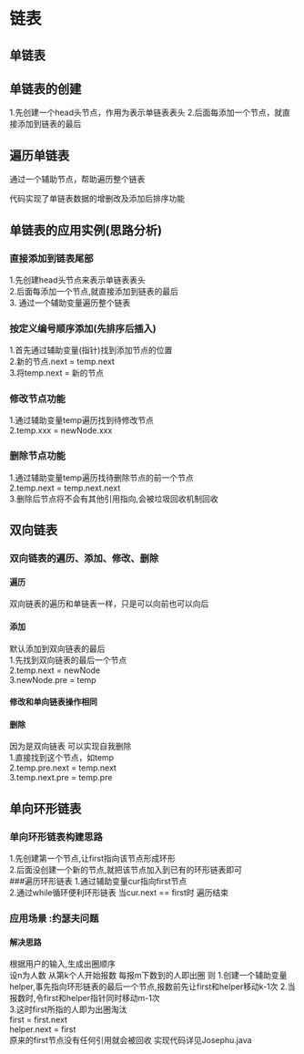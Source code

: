 链表
==========================
单链表
--------------------------
## 单链表的创建
1.先创建一个head头节点，作用为表示单链表表头
2.后面每添加一个节点，就直接添加到链表的最后
## 遍历单链表

通过一个辅助节点，帮助遍历整个链表

代码实现了单链表数据的增删改及添加后排序功能

## 单链表的应用实例(思路分析)
### 直接添加到链表尾部
1.先创建head头节点来表示单链表表头  
2.后面每添加一个节点,就直接添加到链表的最后  
3. 通过一个辅助变量遍历整个链表  
### 按定义编号顺序添加(先排序后插入)
1.首先通过辅助变量(指针)找到添加节点的位置  
2.新的节点.next = temp.next  
3.将temp.next = 新的节点  
### 修改节点功能
1.通过辅助变量temp遍历找到待修改节点  
2.temp.xxx = newNode.xxx  
### 删除节点功能
1.通过辅助变量temp遍历找待删除节点的前一个节点  
2.temp.next = temp.next.next  
3.删除后节点将不会有其他引用指向,会被垃圾回收机制回收

双向链表
-----------------------------------
### 双向链表的遍历、添加、修改、删除
#### 遍历
双向链表的遍历和单链表一样，只是可以向前也可以向后  
#### 添加
默认添加到双向链表的最后  
1.先找到双向链表的最后一个节点  
2.temp.next = newNode  
3.newNode.pre = temp   
#### 修改和单向链表操作相同  
#### 删除
因为是双向链表 可以实现自我删除  
1.直接找到这个节点，如temp  
2.temp.pre.next = temp.next  
3.temp.next.pre = temp.pre

单向环形链表
--------------------------------
### 单向环形链表构建思路
1.先创建第一个节点,让first指向该节点形成环形   
2.后面没创建一个新的节点,就把该节点加入到已有的环形链表即可  
###遍历环形链表
1.通过辅助变量cur指向first节点   
2.通过while循环便利环形链表 当cur.next == first时 遍历结束  
### 应用场景 :约瑟夫问题  
#### 解决思路
根据用户的输入,生成出圈顺序  
设n为人数 从第k个人开始报数 每报m下数到的人即出圈 则
1.创建一个辅助变量helper,事先指向环形链表的最后一个节点,报数前先让first和helper移动k-1次
2.当报数时,令first和helper指针同时移动m-1次  
3.这时first所指的人即为出圈淘汰  
  first = first.next  
  helper.next = first  
  原来的first节点没有任何引用就会被回收
  实现代码详见Josephu.java 


